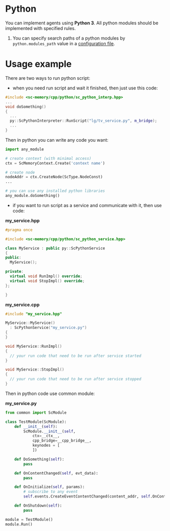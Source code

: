 # Python

You can implement agents using **Python 3**. All python modules should be implemented with specified rules.

1. You can specify search paths of a python modules by `python.modules_path` value in a [configuration file](../other/config.md).


# Usage example
There are two ways to run python script:

- when you need run script and wait it finished, then just use this code:
```cpp
#include <sc-memory/cpp/python/sc_python_interp.hpp>
...
void doSomething()
{
  ...
  py::ScPythonInterpreter::RunScript("lg/tv_service.py", m_bridge);
  ...
}
```
Then in python you can write any code you want:
```python
import any_module

# create context (with minimal access)
ctx = ScMemoryContext.Create('context name')

# create node
nodeAddr = ctx.CreateNode(ScType.NodeConst)
...

# you can use any installed python libraries
any_module.doSomething()
```

- if you want to run script as a service and communicate with it, then use code:

**my_service.hpp**
```cpp
#pragma once

#include <sc-memory/cpp/python/sc_python_service.hpp>

class MyService : public py::ScPythonService
{
public:
  MyService();

private:
  virtual void RunImpl() override;
  virtual void StopImpl() override;
};

}
```

**my_service.cpp**
```cpp
#include "my_service.hpp"

MyService::MyService()
  : ScPythonService("my_service.py")
{
}

void MyService::RunImpl()
{
  // your run code that need to be run after service started
}

void MyService::StopImpl()
{
  // your run code that need to be run after service stopped
}
```

Then in python code use common module:

**my_service.py**
```python
from common import ScModule

class TestModule(ScModule):
    def __init__(self):
        ScModule.__init__(self,
            ctx=__ctx__,
            cpp_bridge=__cpp_bridge__,
            keynodes = [
            ])

    def DoSomething(self):
        pass

    def OnContentChanged(self, evt_data):
        pass

    def OnInitialize(self, params):
        # subscribe to any event
        self.events.CreateEventContentChanged(content_addr, self.OnContentChanged)

    def OnShutdown(self):
        pass

module = TestModule()
module.Run()
```


